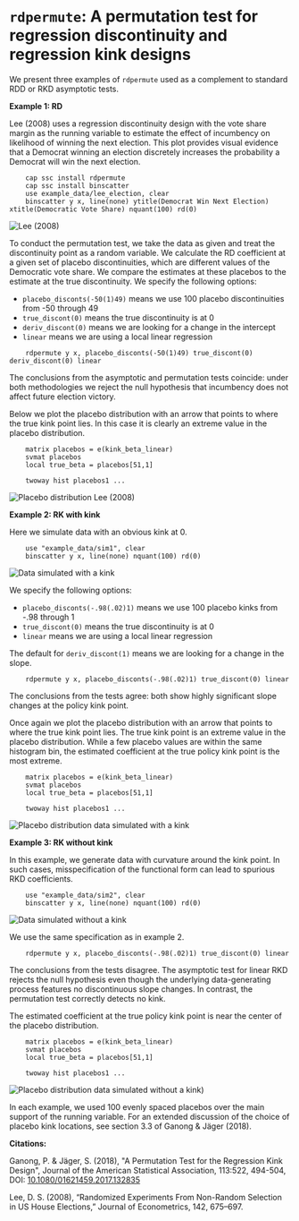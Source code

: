 `rdpermute`: A permutation test for regression discontinuity and regression kink designs
==============
We present three examples of `rdpermute` used as a complement to standard RDD or RKD asymptotic tests.

**Example 1: RD**

Lee (2008) uses a regression discontinuity design with the vote share
margin as the running variable to estimate the effect of incumbency on likelihood of
winning the next election. This plot provides visual evidence that a Democrat winning
an election discretely increases the probability a Democrat will win the next election.

```{s}
    cap ssc install rdpermute
    cap ssc install binscatter
    use example_data/lee_election, clear
    binscatter y x, line(none) ytitle(Democrat Win Next Election) xtitle(Democratic Vote Share) nquant(100) rd(0)
```
![Lee (2008)](graphs/lee.png)

To conduct the permutation test, we take the data as given and treat the
discontinuity point as a random variable. We calculate the RD coefficient at a
given set of placebo discontinuities, which are different values of the Democratic vote share.
We compare the estimates at these placebos to the estimate at the true discontinuity.
We specify the following options:

* `placebo_disconts(-50(1)49)` means we use 100 placebo discontinuities from -50 through 49
* `true_discont(0)` means the true discontinuity is at 0
* `deriv_discont(0)` means we are looking for a change in the intercept
* `linear` means we are using a local linear regression

```{s}
    rdpermute y x, placebo_disconts(-50(1)49) true_discont(0) deriv_discont(0) linear
```
The conclusions from the asymptotic and permutation tests coincide: under both
methodologies we reject the null hypothesis that incumbency does not affect future
election victory.

Below we plot the placebo distribution with an arrow that points to where the true kink point lies. In this case it is clearly an extreme value in the placebo distribution.

```{s}
    matrix placebos = e(kink_beta_linear)
    svmat placebos
    local true_beta = placebos[51,1]

    twoway hist placebos1 ...
```
![Placebo distribution Lee (2008)](graphs/lee_hist.png)

**Example 2: RK with kink**

Here we simulate data with an obvious kink at 0.

```{s}
    use "example_data/sim1", clear
    binscatter y x, line(none) nquant(100) rd(0)
 ```

![Data simulated with a kink](graphs/sim1.png)

We specify the following options:

* `placebo_disconts(-.98(.02)1)` means we use 100 placebo kinks from -.98 through 1
* `true_discont(0)` means the true discontinuity is at 0
* `linear` means we are using a local linear regression

The default for `deriv_discont(1)` means we are looking for a change in the slope.

```{s}
    rdpermute y x, placebo_disconts(-.98(.02)1) true_discont(0) linear
```
The conclusions from the tests agree: both show highly significant slope changes at the policy kink point.

Once again we plot the placebo distribution with an arrow that points to where the true kink point lies. The true kink point is an extreme value in the placebo distribution. While a few placebo values are within the same histogram bin, the estimated coefficient at the true policy kink point is the most extreme.

```{s}
    matrix placebos = e(kink_beta_linear)
    svmat placebos
    local true_beta = placebos[51,1]

    twoway hist placebos1 ...
```
![Placebo distribution data simulated with a kink](graphs/sim1_hist.png)

**Example 3: RK without kink**

In this example, we generate data with curvature around the kink point. In such cases,
misspecification of the functional form can lead to spurious RKD coefficients.

```{s}
    use "example_data/sim2", clear
    binscatter y x, line(none) nquant(100) rd(0)
```

![Data simulated without a kink](graphs/sim2.png)

We use the same specification as in example 2.

```{s}
    rdpermute y x, placebo_disconts(-.98(.02)1) true_discont(0) linear
```

The conclusions from the tests disagree. The asymptotic test for linear RKD rejects
the null hypothesis even though the underlying data-generating process features no
discontinuous slope changes. In contrast, the permutation test correctly detects no kink.

The estimated coefficient at the true policy kink point is near the center of the placebo 
distribution. 

```{s}
    matrix placebos = e(kink_beta_linear)
    svmat placebos
    local true_beta = placebos[51,1]
    
    twoway hist placebos1 ...
```
![Placebo distribution data simulated without a kink)](graphs/sim2_hist.png)

In each example, we used 100 evenly spaced placebos over the main support of the
running variable. For an extended discussion of the choice of placebo kink locations,
see section 3.3 of Ganong & J&auml;ger (2018).

**Citations:**

Ganong, P. & Jäger, S. (2018), "A Permutation Test for the Regression Kink Design", Journal of the American Statistical Association, 113:522, 494-504, DOI: [10.1080/01621459.2017.132835](10.1080/01621459.2017.1328356)

Lee, D. S. (2008), “Randomized Experiments From Non-Random Selection in US House Elections,” Journal of Econometrics, 142, 675–697.
